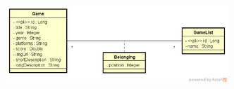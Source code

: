 ![Modelo de domínio DSList](https://raw.githubusercontent.com/devsuperior/java-spring-dslist/main/resources/dslist-model.png)
